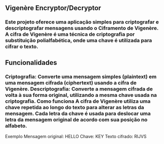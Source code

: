 <h2>Vigenère Encryptor/Decryptor </h2>
<h3>Este projeto oferece uma aplicação simples para criptografar e descriptografar mensagens usando o Ciframento de Vigenère. A cifra de Vigenère é uma técnica de criptografia por substituição polialfabética, onde uma chave é utilizada para cifrar o texto.</h3>

<h2>Funcionalidades</h2>
<h3>Criptografia: Converte uma mensagem simples (plaintext) em uma mensagem cifrada (ciphertext) usando a cifra de Vigenère.
Descriptografia: Converte a mensagem cifrada de volta à sua forma original, utilizando a mesma chave usada na criptografia.
Como funciona
A cifra de Vigenère utiliza uma chave repetida ao longo do texto para alterar as letras da mensagem. Cada letra da chave é usada para deslocar uma letra da mensagem original de acordo com sua posição no alfabeto.</h3>

Exemplo
Mensagem original: HELLO
Chave: KEY
Texto cifrado: RIJVS
